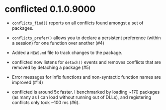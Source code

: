 # conflicted 0.1.0.9000

* `conflicts_find()` reports on all conflicts found amongst a set of 
  packages.

* `conflicts_prefer()` allows you to declare a persistent preference 
  (within a session) for one function over another (#4)

* Added a `NEWS.md` file to track changes to the package.

* conflicted now listens for `detach()` events and removes conflicts that
  are removed by detaching a package (#5)

* Error messages for infix functions and non-syntactic function names are
  improved (#14)
  
* conflicted is around 5x faster. I benchmarked by loading ~170 packages
  (as many as I can load without running out of DLLs), and registering 
  conflicts only took ~100 ms (#6).
